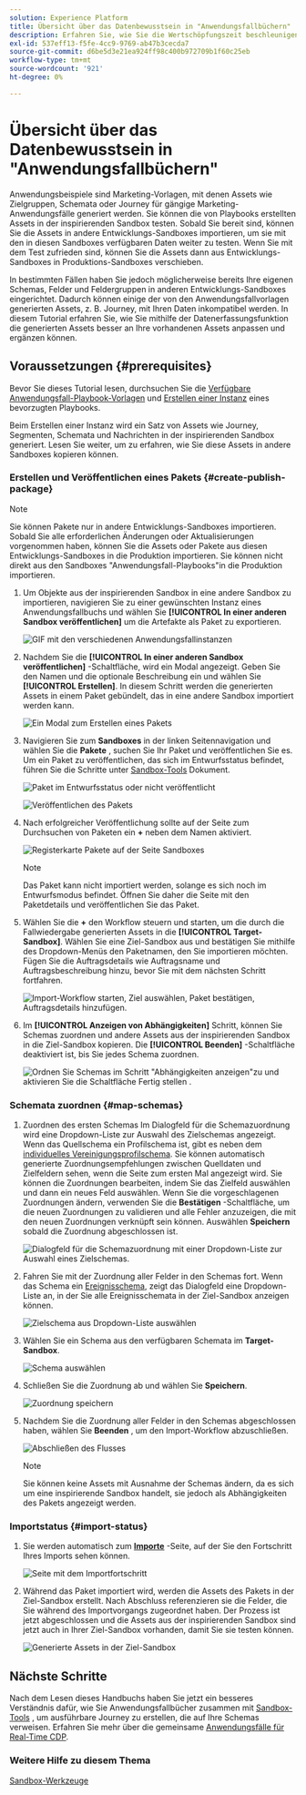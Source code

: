 ```yaml
---
solution: Experience Platform
title: Übersicht über das Datenbewusstsein in "Anwendungsfallbüchern"
description: Erfahren Sie, wie Sie die Wertschöpfungszeit beschleunigen können, indem Sie die in der zugrunde liegenden inspirierenden Sandbox erstellten Assets in andere Sandboxes kopieren.
exl-id: 537eff13-f5fe-4cc9-9769-ab47b3cecda7
source-git-commit: d6be5d3e21ea924ff98c400b972709b1f60c25eb
workflow-type: tm+mt
source-wordcount: '921'
ht-degree: 0%

---
```


# Übersicht über das Datenbewusstsein in &quot;Anwendungsfallbüchern&quot;

Anwendungsbeispiele sind Marketing-Vorlagen, mit denen Assets wie Zielgruppen, Schemata oder Journey für gängige Marketing-Anwendungsfälle generiert werden. Sie können die von Playbooks erstellten Assets in der inspirierenden Sandbox testen. Sobald Sie bereit sind, können Sie die Assets in andere Entwicklungs-Sandboxes importieren, um sie mit den in diesen Sandboxes verfügbaren Daten weiter zu testen. Wenn Sie mit dem Test zufrieden sind, können Sie die Assets dann aus Entwicklungs-Sandboxes in Produktions-Sandboxes verschieben.

In bestimmten Fällen haben Sie jedoch möglicherweise bereits Ihre eigenen Schemas, Felder und Feldergruppen in anderen Entwicklungs-Sandboxes eingerichtet. Dadurch können einige der von den Anwendungsfallvorlagen generierten Assets, z. B. Journey, mit Ihren Daten inkompatibel werden. In diesem Tutorial erfahren Sie, wie Sie mithilfe der Datenerfassungsfunktion die generierten Assets besser an Ihre vorhandenen Assets anpassen und ergänzen können.

## Voraussetzungen {#prerequisites}

Bevor Sie dieses Tutorial lesen, durchsuchen Sie die [Verfügbare Anwendungsfall-Playbook-Vorlagen](/help/use-case-playbooks/playbooks/discover.md#search-and-filter) und [Erstellen einer Instanz](/help/use-case-playbooks/playbooks/create-share-reuse.md) eines bevorzugten Playbooks.

Beim Erstellen einer Instanz wird ein Satz von Assets wie Journey, Segmenten, Schemata und Nachrichten in der inspirierenden Sandbox generiert. Lesen Sie weiter, um zu erfahren, wie Sie diese Assets in andere Sandboxes kopieren können.

### Erstellen und Veröffentlichen eines Pakets {#create-publish-package}

>[!NOTE]
>
> Sie können Pakete nur in andere Entwicklungs-Sandboxes importieren. Sobald Sie alle erforderlichen Änderungen oder Aktualisierungen vorgenommen haben, können Sie die Assets oder Pakete aus diesen Entwicklungs-Sandboxes in die Produktion importieren. Sie können nicht direkt aus den Sandboxes &quot;Anwendungsfall-Playbooks&quot;in die Produktion importieren.

1. Um Objekte aus der inspirierenden Sandbox in eine andere Sandbox zu importieren, navigieren Sie zu einer gewünschten Instanz eines Anwendungsfallbuchs und wählen Sie **[!UICONTROL In einer anderen Sandbox veröffentlichen]** um die Artefakte als Paket zu exportieren.

   ![GIF mit den verschiedenen Anwendungsfallinstanzen](/help/use-case-playbooks/assets/playbooks/data-awareness/browse-to-existing-instances-of-playbook.gif)

2. Nachdem Sie die **[!UICONTROL In einer anderen Sandbox veröffentlichen]** -Schaltfläche, wird ein Modal angezeigt. Geben Sie den Namen und die optionale Beschreibung ein und wählen Sie **[!UICONTROL Erstellen]**. In diesem Schritt werden die generierten Assets in einem Paket gebündelt, das in eine andere Sandbox importiert werden kann.

   ![Ein Modal zum Erstellen eines Pakets](/help/use-case-playbooks/assets/playbooks/data-awareness/create-package-modal.png)

3. Navigieren Sie zum **Sandboxes** in der linken Seitennavigation und wählen Sie die **Pakete** , suchen Sie Ihr Paket und veröffentlichen Sie es. Um ein Paket zu veröffentlichen, das sich im Entwurfsstatus befindet, führen Sie die Schritte unter [Sandbox-Tools](/help/sandboxes/ui/sandbox-tooling.md#add-an-object-to-an-existing-package-and-publish) Dokument.

   ![Paket im Entwurfsstatus oder nicht veröffentlicht](/help/use-case-playbooks/assets/playbooks/data-awareness/draft-mode.png)

   ![Veröffentlichen des Pakets](/help/use-case-playbooks/assets/playbooks/data-awareness/publish-draft.png)

4. Nach erfolgreicher Veröffentlichung sollte auf der Seite zum Durchsuchen von Paketen ein **+** neben dem Namen aktiviert.

   ![Registerkarte Pakete auf der Seite Sandboxes](/help/use-case-playbooks/assets/playbooks/data-awareness/packages.png)

   >[!NOTE]
   >
   > Das Paket kann nicht importiert werden, solange es sich noch im Entwurfsmodus befindet. Öffnen Sie daher die Seite mit den Paketdetails und veröffentlichen Sie das Paket.

5. Wählen Sie die **+** den Workflow steuern und starten, um die durch die Fallwiedergabe generierten Assets in die **[!UICONTROL Target-Sandbox]**. Wählen Sie eine Ziel-Sandbox aus und bestätigen Sie mithilfe des Dropdown-Menüs den Paketnamen, den Sie importieren möchten. Fügen Sie die Auftragsdetails wie Auftragsname und Auftragsbeschreibung hinzu, bevor Sie mit dem nächsten Schritt fortfahren.

   ![Import-Workflow starten, Ziel auswählen, Paket bestätigen, Auftragsdetails hinzufügen.](/help/use-case-playbooks/assets/playbooks/data-awareness/import-package-import-settings.png)

6. Im **[!UICONTROL Anzeigen von Abhängigkeiten]** Schritt, können Sie Schemas zuordnen und andere Assets aus der inspirierenden Sandbox in die Ziel-Sandbox kopieren. Die **[!UICONTROL Beenden]** -Schaltfläche deaktiviert ist, bis Sie jedes Schema zuordnen.

   ![Ordnen Sie Schemas im Schritt &quot;Abhängigkeiten anzeigen&quot;zu und aktivieren Sie die Schaltfläche Fertig stellen .](/help/use-case-playbooks/assets/playbooks/data-awareness/import-package-view-dependencies.png)

### Schemata zuordnen {#map-schemas}

1. Zuordnen des ersten Schemas Im Dialogfeld für die Schemazuordnung wird eine Dropdown-Liste zur Auswahl des Zielschemas angezeigt. Wenn das Quellschema ein Profilschema ist, gibt es neben dem [individuelles Vereinigungsprofilschema](/help/xdm/classes/individual-profile.md). Sie können automatisch generierte Zuordnungsempfehlungen zwischen Quelldaten und Zielfeldern sehen, wenn die Seite zum ersten Mal angezeigt wird. Sie können die Zuordnungen bearbeiten, indem Sie das Zielfeld auswählen und dann ein neues Feld auswählen. Wenn Sie die vorgeschlagenen Zuordnungen ändern, verwenden Sie die **Bestätigen** -Schaltfläche, um die neuen Zuordnungen zu validieren und alle Fehler anzuzeigen, die mit den neuen Zuordnungen verknüpft sein können. Auswählen **Speichern** sobald die Zuordnung abgeschlossen ist.

   ![Dialogfeld für die Schemazuordnung mit einer Dropdown-Liste zur Auswahl eines Zielschemas.](/help/use-case-playbooks/assets/playbooks/data-awareness/map-to-existing-fields.png)

2. Fahren Sie mit der Zuordnung aller Felder in den Schemas fort. Wenn das Schema ein [Ereignisschema](/help/xdm/classes/experienceevent.md), zeigt das Dialogfeld eine Dropdown-Liste an, in der Sie alle Ereignisschemata in der Ziel-Sandbox anzeigen können.

   ![Zielschema aus Dropdown-Liste auswählen](/help/use-case-playbooks/assets/playbooks/data-awareness/map-to-event-schema.png)

3. Wählen Sie ein Schema aus den verfügbaren Schemata im **Target-Sandbox**.

   ![Schema auswählen](/help/use-case-playbooks/assets/playbooks/data-awareness/map-to-available-schemas.png)

4. Schließen Sie die Zuordnung ab und wählen Sie **Speichern**.

   ![Zuordnung speichern](/help/use-case-playbooks/assets/playbooks/data-awareness/map-to-existing-modal.png)

5. Nachdem Sie die Zuordnung aller Felder in den Schemas abgeschlossen haben, wählen Sie **Beenden** , um den Import-Workflow abzuschließen.

   ![Abschließen des Flusses](/help/use-case-playbooks/assets/playbooks/data-awareness/complete-flow.png)

   >[!NOTE]
   >
   > Sie können keine Assets mit Ausnahme der Schemas ändern, da es sich um eine inspirierende Sandbox handelt, sie jedoch als Abhängigkeiten des Pakets angezeigt werden.

### Importstatus {#import-status}

1. Sie werden automatisch zum [**Importe**](/help/sandboxes/ui/sandbox-tooling.md#view-import-details) -Seite, auf der Sie den Fortschritt Ihres Imports sehen können.

   ![Seite mit dem Importfortschritt](/help/use-case-playbooks/assets/playbooks/data-awareness/import-progress.png)

2. Während das Paket importiert wird, werden die Assets des Pakets in der Ziel-Sandbox erstellt. Nach Abschluss referenzieren sie die Felder, die Sie während des Importvorgangs zugeordnet haben. Der Prozess ist jetzt abgeschlossen und die Assets aus der inspirierenden Sandbox sind jetzt auch in Ihrer Ziel-Sandbox vorhanden, damit Sie sie testen können.

   ![Generierte Assets in der Ziel-Sandbox](/help/use-case-playbooks/assets/playbooks/data-awareness/packages.png)

## Nächste Schritte

Nach dem Lesen dieses Handbuchs haben Sie jetzt ein besseres Verständnis dafür, wie Sie Anwendungsfallbücher zusammen mit [Sandbox-Tools](/help/sandboxes/ui/sandbox-tooling.md#monitor-import-jobs-and-view-import-objects-details) , um ausführbare Journey zu erstellen, die auf Ihre Schemas verweisen. Erfahren Sie mehr über die gemeinsame [Anwendungsfälle für Real-Time CDP](/help/rtcdp/use-case-guides/intelligent-re-engagement/intelligent-re-engagement.md).

### Weitere Hilfe zu diesem Thema

[Sandbox-Werkzeuge](/help/sandboxes/ui/sandbox-tooling.md)
